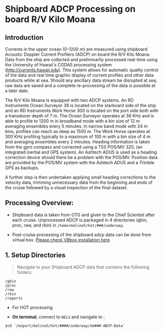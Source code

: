 # Shipboard ADCP Processing on board R/V Kilo Moana

## Introduction

Currents in the upper ocean (0-1200 m) are measured using shipboard Acoustic Doppler Current Profilers (ADCP) on board the R/V Kilo Moana.  Data from the ship are collected and preliminarily processed real-time using the University of Hawaii's CODAS processing system (http://currents.hawaii.edu).  This system allows for automatic quality control of the data and real time graphic display of current profiles and other data products while at sea.  Should any ancillary data stream be disrupted at sea, raw data are saved and a complete re-processing of the data is possible at a later date. 

The R/V Kilo Moana is equipped with two ADCP systems.  An RD Instruments Ocean Surveyor 38 is located on the starboard side of the ship and an RD Instruments Work Horse 300 is located on the port side both with a transducer depth of 7 m.  The Ocean Surveyor operates at 38 KHz and is able to profile to 1200 m in broadband mode with a bin size of 12 m averaging ensembles every 5 minutes.  In narrow band mode with 24 m bins, profiles can reach as deep as 1500 m. The Work Horse operates at 300 KHz profiling typically to a maximum of 100 m with a bin size of 4 m and averaging ensembles every 2 minutes.  Heading information is taken from the gyro compass and corrected using a TSS POS/MV 320, (an integrated inertial and GPS system).  An Ashtech ADU5 is used as a heading correction device should there be a problem with the POS/MV.  Position data are provided by the POS/MV system with the Ashtech ADU5 and a Trimble GPS as backups.

A further step is then undertaken applying small heading corrections to the velocity data, trimming unnecessary data from the beginning and ends of the cruise followed by a visual inspection of the final dataset.  


## Processing Overview:

- Shipboard data is taken from OTG and given to the Chief Scientist after each cruise.
Unprocessed ADCP is packaged in 4 directories (gbin, proc, raw, and rbin) in 
`/home/malino5/hot/###/underway`.

- Post-cruise processing of the shipboard adcp data can be done from virtual box.
[Please check VBbox installation here](https://currents.soest.hawaii.edu/docs/adcp_doc/codas_setup/virtual_computer/index.html)

## 1. Setup Directories

> Navigate to your Shipboard ADCP data that contains the following folders:

```
/gbin
/proc
/raw
/rbin
/reports
```

- For HOT processing

+ **On terminal**, connect to `HELU` and navigate to :

```
$cd `/export/malino5/hot/####/underway/km###-ADCP-Data` 
```
